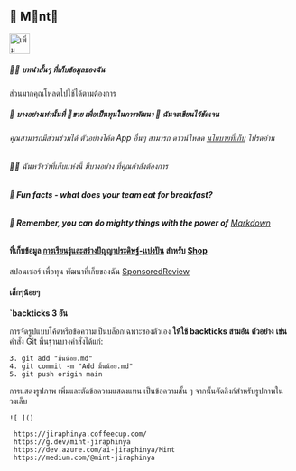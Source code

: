 ## 🐾 M📌nt🌙

<body>
    <a href="https://lin.ee/jRW9a2Uj"><img src="https://scdn.line-apps.com/n/line_add_friends/btn/th.png" alt="เพิ่มเพื่อน" height="36" border="0"></a>
</body>



##### 🙋‍♀️ บทนำสั้นๆ ที่เก็บข้อมูลของฉัน
ส่วนมากคุณโหลดไปใช้ได้ตามต้องการ
##### 🌈 บางอย่างเท่านั้นที่ 📌ขาย เพื่อเป็นทุนในการพัฒนา 🐾 ฉันจะเขียนไว้ชัดเจน
###### คุณสามารถมีส่วนร่วมได้ ตัวอย่างโค้ด App อื่นๆ สามารถ ดาวน์โหลด  [นโยบายที่เก็บ](นโยบายที่เก็บ.md) โปรดอ่าน
######  👩‍💻 ฉันหวังว่าที่เก็บเเห่งนี้ มีบางอย่าง ที่คุณกำลังต้องการ
###### **🍿 Fun facts - what does your team eat for breakfast?**

###### **🧙 Remember, you can do mighty things with the power of** [Markdown](https://docs.github.com/github/writing-on-github/getting-started-with-writing-and-formatting-on-github/basic-writing-and-formatting-syntax)

#### ที่เก็บข้อมูล [การเรียนรู้และสร้างปัญญาประดิษฐ์-เเบ่งปัน](./ชุดการเรียนรู้และสร้างปัญญาประดิษฐ์-เเบ่งปัน.md) สำหรับ [Shop](Shop.md) 
สปอนเซอร์ เพื่อทุน พัฒนาที่เก็บของฉัน [SponsoredReview](SponsoredReview.md)


#### เล็กๆน้อยๆ
**`backticks 3 อัน**

การจัดรูปแบบโค้ดหรือข้อความเป็นบล็อกเฉพาะของตัวเอง **ให้ใช้ backticks สามอัน**
**ตัวอย่าง** **เช่น**  คำสั่ง Git พื้นฐานบางคำสั่งได้แก่:
```
3. git add "มิ้นน้อย.md"
4. git commit -m "Add มิ้นน้อย.md"
5. git push origin main
```
การแสดงรูปภาพ เพิ่มและตัดข้อความแสดงแทน เป็นข้อความสั้น ๆ  จากนั้นตัดลิงก์สําหรับรูปภาพในวงเล็บ
```
![ ]()
```

```
 https://jiraphinya.coffeecup.com/
 https://g.dev/mint-jiraphinya
 https://dev.azure.com/ai-jiraphinya/Mint
 https://medium.com/@mint-jiraphinya

```
